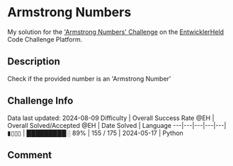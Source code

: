 # Armstrong Numbers

My solution for the ['Armstrong Numbers' Challenge](https://platform.entwicklerheld.de/challenge/armstrong-numbers) on the [EntwicklerHeld](https://platform.entwicklerheld.de/) Code Challenge Platform.

## Description
Check if the provided number is an 'Armstrong Number'

## Challenge Info
Data last updated: 2024-08-09
Difficulty | Overall Success Rate @EH | Overall Solved/Accepted @EH | Date Solved | Language
---|---|---|---|---|
▮▯▯▯ | █████████░ 89% | 155 / 175 | 2024-05-17 | Python

## Comment
